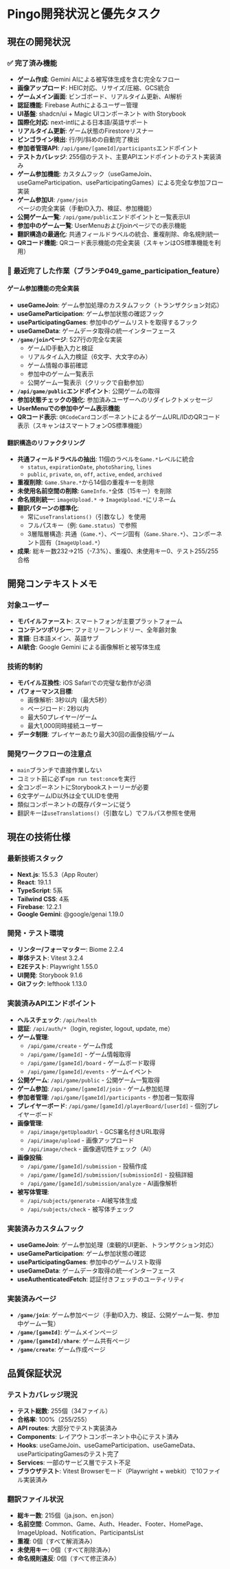 # Pingo開発状況と優先タスク

## 現在の開発状況

### ✅ 完了済み機能

- **ゲーム作成**: Gemini AIによる被写体生成を含む完全なフロー
- **画像アップロード**: HEIC対応、リサイズ/圧縮、GCS統合
- **ゲームメイン画面**: ビンゴボード、リアルタイム更新、AI解析
- **認証機能**: Firebase Authによるユーザー管理
- **UI基盤**: shadcn/ui + Magic UIコンポーネント with Storybook
- **国際化対応**: next-intlによる日本語/英語サポート
- **リアルタイム更新**: ゲーム状態のFirestoreリスナー
- **ビンゴライン検出**: 行/列/斜めの自動完了検出
- **参加者管理API**: `/api/game/[gameId]/participants`エンドポイント
- **テストカバレッジ**: 255個のテスト、主要APIエンドポイントのテスト実装済み
- **ゲーム参加機能**: カスタムフック（useGameJoin、useGameParticipation、useParticipatingGames）による完全な参加フロー実装
- **ゲーム参加UI**: `/game/join`ページの完全実装（手動ID入力、検証、参加機能）
- **公開ゲーム一覧**: `/api/game/public`エンドポイントと一覧表示UI
- **参加中のゲーム一覧**: UserMenuおよびjoinページでの表示機能
- **翻訳構造の最適化**: 共通フィールドラベルの統合、重複削除、命名規則統一
- **QRコード機能**: QRコード表示機能の完全実装（スキャンはOS標準機能を利用）

### 🔄 最近完了した作業（ブランチ049_game_participation_feature）

#### ゲーム参加機能の完全実装

- **useGameJoin**: ゲーム参加処理のカスタムフック（トランザクション対応）
- **useGameParticipation**: ゲーム参加状態の確認フック
- **useParticipatingGames**: 参加中のゲームリストを取得するフック
- **useGameData**: ゲームデータ取得の統一インターフェース
- **`/game/join`ページ**: 527行の完全な実装
  - ゲームID手動入力と検証
  - リアルタイム入力検証（6文字、大文字のみ）
  - ゲーム情報の事前確認
  - 参加中のゲーム一覧表示
  - 公開ゲーム一覧表示（クリックで自動参加）
- **`/api/game/public`エンドポイント**: 公開ゲームの取得
- **参加状態チェックの強化**: 参加済みユーザーへのリダイレクトメッセージ
- **UserMenuでの参加中ゲーム表示機能**
- **QRコード表示**: `QRCodeCard`コンポーネントによるゲームURL/IDのQRコード表示（スキャンはスマートフォンOS標準機能）

#### 翻訳構造のリファクタリング

- **共通フィールドラベルの抽出**: 11個のラベルを`Game.*`レベルに統合
  - `status`, `expirationDate`, `photoSharing`, `lines`
  - `public`, `private`, `on`, `off`, `active`, `ended`, `archived`
- **重複削除**: `Game.Share.*`から14個の重複キーを削除
- **未使用名前空間の削除**: `GameInfo.*`全体（15キー）を削除
- **命名規則統一**: `imageUpload.*` → `ImageUpload.*`にリネーム
- **翻訳パターンの標準化**:
  - 常に`useTranslations()`（引数なし）を使用
  - フルパスキー（例: `Game.status`）で参照
  - 3層階層構造: 共通（`Game.*`）、ページ固有（`Game.Share.*`）、コンポーネント固有（`ImageUpload.*`）
- **成果**: 総キー数232→215（-7.3%）、重複0、未使用キー0、テスト255/255合格

## 開発コンテキストメモ

### 対象ユーザー

- **モバイルファースト**: スマートフォンが主要プラットフォーム
- **コンテンツポリシー**: ファミリーフレンドリー、全年齢対象
- **言語**: 日本語メイン、英語サブ
- **AI統合**: Google Gemini による画像解析と被写体生成

### 技術的制約

- **モバイル互換性**: iOS Safariでの完璧な動作が必須
- **パフォーマンス目標**:
  - 画像解析: 3秒以内（最大5秒）
  - ページロード: 2秒以内
  - 最大50プレイヤー/ゲーム
  - 最大1,000同時接続ユーザー
- **データ制限**: プレイヤーあたり最大30回の画像投稿/ゲーム

### 開発ワークフローの注意点

- `main`ブランチで直接作業しない
- コミット前に必ず`npm run test:once`を実行
- 全コンポーネントにStorybookストーリーが必要
- 6文字ゲームID以外は全てULIDを使用
- 類似コンポーネントの既存パターンに従う
- 翻訳キーは`useTranslations()`（引数なし）でフルパス参照を使用

## 現在の技術仕様

### 最新技術スタック

- **Next.js**: 15.5.3（App Router）
- **React**: 19.1.1
- **TypeScript**: 5系
- **Tailwind CSS**: 4系
- **Firebase**: 12.2.1
- **Google Gemini**: @google/genai 1.19.0

### 開発・テスト環境

- **リンター/フォーマッター**: Biome 2.2.4
- **単体テスト**: Vitest 3.2.4
- **E2Eテスト**: Playwright 1.55.0
- **UI開発**: Storybook 9.1.6
- **Gitフック**: lefthook 1.13.0

### 実装済みAPIエンドポイント

- **ヘルスチェック**: `/api/health`
- **認証**: `/api/auth/*`（login, register, logout, update, me）
- **ゲーム管理**:
  - `/api/game/create` - ゲーム作成
  - `/api/game/[gameId]` - ゲーム情報取得
  - `/api/game/[gameId]/board` - ゲームボード取得
  - `/api/game/[gameId]/events` - ゲームイベント
- **公開ゲーム**: `/api/game/public` - 公開ゲーム一覧取得
- **ゲーム参加**: `/api/game/[gameId]/join` - ゲーム参加処理
- **参加者管理**: `/api/game/[gameId]/participants` - 参加者一覧取得
- **プレイヤーボード**: `/api/game/[gameId]/playerBoard/[userId]` - 個別プレイヤーボード
- **画像管理**:
  - `/api/image/getUploadUrl` - GCS署名付きURL取得
  - `/api/image/upload` - 画像アップロード
  - `/api/image/check` - 画像適切性チェック（AI）
- **画像投稿**:
  - `/api/game/[gameId]/submission` - 投稿作成
  - `/api/game/[gameId]/submission/[submissionId]` - 投稿詳細
  - `/api/game/[gameId]/submission/analyze` - AI画像解析
- **被写体管理**:
  - `/api/subjects/generate` - AI被写体生成
  - `/api/subjects/check` - 被写体チェック

### 実装済みカスタムフック

- **useGameJoin**: ゲーム参加処理（楽観的UI更新、トランザクション対応）
- **useGameParticipation**: ゲーム参加状態の確認
- **useParticipatingGames**: 参加中のゲームリスト取得
- **useGameData**: ゲームデータ取得の統一インターフェース
- **useAuthenticatedFetch**: 認証付きフェッチのユーティリティ

### 実装済みページ

- **`/game/join`**: ゲーム参加ページ（手動ID入力、検証、公開ゲーム一覧、参加中ゲーム一覧）
- **`/game/[gameId]`**: ゲームメインページ
- **`/game/[gameId]/share`**: ゲーム共有ページ
- **`/game/create`**: ゲーム作成ページ

## 品質保証状況

### テストカバレッジ現況

- **テスト総数**: 255個（34ファイル）
- **合格率**: 100%（255/255）
- **API routes**: 大部分でテスト実装済み
- **Components**: レイアウトコンポーネント中心にテスト済み
- **Hooks**: useGameJoin、useGameParticipation、useGameData、useParticipatingGamesのテスト完了
- **Services**: 一部のサービス層でテスト不足
- **ブラウザテスト**: Vitest Browserモード（Playwright + webkit）で10ファイル実装済み

### 翻訳ファイル状況

- **総キー数**: 215個（ja.json、en.json）
- **名前空間**: Common、Game、Auth、Header、Footer、HomePage、ImageUpload、Notification、ParticipantsList
- **重複**: 0個（すべて解消済み）
- **未使用キー**: 0個（すべて削除済み）
- **命名規則違反**: 0個（すべて修正済み）
